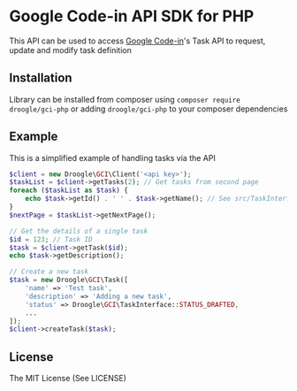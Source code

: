Google Code-in API SDK for PHP
===========================
This API can be used to access [Google Code-in](http://codein.withgoogle.com)'s Task API to request, update and modify
task definition

Installation
------
Library can be installed from composer using ```composer require droogle/gci-php``` or adding
```droogle/gci-php``` to your composer dependencies

Example
------
This is a simplified example of handling tasks via the API

```php
$client = new Droogle\GCI\Client('<api key>');
$taskList = $client->getTasks(2); // Get tasks from second page
foreach ($taskList as $task) {
    echo $task->getId() . ' ' . $task->getName(); // See src/TaskInterface.php for full function list
}
$nextPage = $taskList->getNextPage();

// Get the details of a single task
$id = 123; // Task ID
$task = $client->getTask($id);
echo $task->getDescription();

// Create a new task
$task = new Droogle\GCI\Task([
    'name' => 'Test task',
    'description' => 'Adding a new task',
    'status' => Droogle\GCI\TaskInterface::STATUS_DRAFTED,
    ...
]);
$client->createTask($task);
```
License
-------
The MIT License (See LICENSE)
